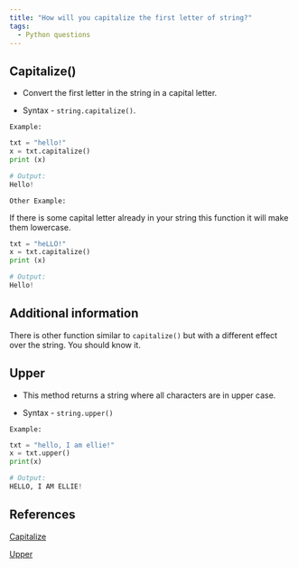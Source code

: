 ```yaml
---
title: "How will you capitalize the first letter of string?"
tags:
  - Python questions
---
```


## Capitalize()

* Convert the first letter in the string in a capital letter.

* Syntax -  `string.capitalize()`.

`Example:`

```python
txt = "hello!"
x = txt.capitalize()
print (x)

# Output:
Hello!
```

`Other Example:`

If there is some capital letter already in your string this function it will make them lowercase.

```python
txt = "heLLO!"
x = txt.capitalize()
print (x)

# Output:
Hello!
```

## Additional information

There is other function similar to `capitalize()` but with a different effect over the string. You should know it.

## Upper

* This method returns a string where all characters are in upper case.

* Syntax - `string.upper()`

`Example:`

```python
txt = "hello, I am ellie!"
x = txt.upper()
print(x) 

# Output:
HELLO, I AM ELLIE!
```

## References

[Capitalize](https://www.w3schools.com/python/ref_string_capitalize.asp)

[Upper](https://www.w3schools.com/python/ref_string_upper.asp)
